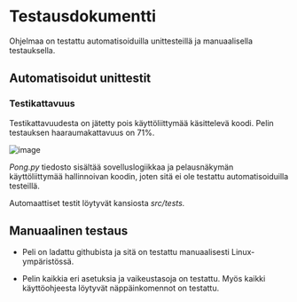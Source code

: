 # Testausdokumentti
Ohjelmaa on testattu automatisoiduilla unittesteillä ja manuaalisella testauksella.

## Automatisoidut unittestit


### Testikattavuus
Testikattavuudesta on jätetty pois käyttöliittymää käsittelevä koodi. Pelin testauksen haaraumakattavuus on 71%. 

![image](https://github.com/alannesanni/ot-harjoitustyo/assets/128046458/e2b29d8e-a3dd-4cea-aad4-a72ce81ff0fd)


*Pong.py* tiedosto sisältää sovelluslogiikkaa ja pelausnäkymän käyttöliittymää hallinnoivan koodin, joten sitä ei ole testattu automatisoiduilla testeillä. 

Automaattiset testit löytyvät kansiosta *src/tests.*

## Manuaalinen testaus

* Peli on ladattu githubista ja sitä on testattu manuaalisesti Linux-ympäristössä.

* Pelin kaikkia eri asetuksia ja vaikeustasoja on testattu. Myös kaikki käyttöohjeesta löytyvät näppäinkomennot on testattu.
